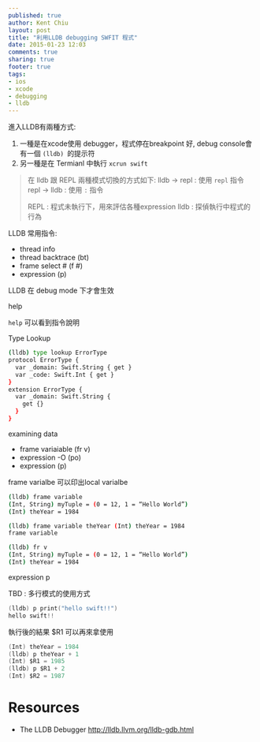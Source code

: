 ```yaml
---
published: true
author: Kent Chiu
layout: post
title: "利用LLDB debugging SWFIT 程式"
date: 2015-01-23 12:03
comments: true
sharing: true
footer: true
tags: 
- ios
- xcode
- debugging
- lldb
---
```


進入LLDB有兩種方式:

1. 一種是在xcode使用 debugger，程式停在breakpoint 好, debug console會有一個 `(lldb) `的提示符
2. 另一種是在 Termianl 中執行 `xcrun swift` 

> 在 lldb 跟 REPL 兩種模式切換的方式如下:
> lldb -> repl : 使用 `repl` 指令
> repl -> lldb : 使用 `:` 指令
> 
> REPL : 程式未執行下，用來評估各種expression
> lldb : 探偵執行中程式的行為

LLDB 常用指令:

- thread info 
- thread backtrace (bt) 
- frame select # (f #)
- expression (p)


LLDB 在 debug mode 下才會生效

help 

`help` 可以看到指令說明

Type Lookup

```bash
(lldb) type lookup ErrorType
protocol ErrorType {
  var _domain: Swift.String { get }
  var _code: Swift.Int { get }
}
extension ErrorType {
  var _domain: Swift.String {
    get {}
  }
}
```

examining data

- frame variaiable (fr v)
- expression -O (po)
- expression (p)
 
 frame varialbe 可以印出local varialbe

```bash
(lldb) frame variable
(Int, String) myTuple = (0 = 12, 1 = “Hello World”)
(Int) theYear = 1984

(lldb) frame variable theYear (Int) theYear = 1984
frame variable

(lldb) fr v
(Int, String) myTuple = (0 = 12, 1 = “Hello World”)
(Int) theYear = 1984
```

expression p

TBD : 多行模式的使用方式

```swift
(lldb) p print("hello swift!!")
hello swift!!
```
執行後的結果 $R1 可以再來拿使用

```swift
(Int) theYear = 1984
(lldb) p theYear + 1
(Int) $R1 = 1985
(lldb) p $R1 + 2
(Int) $R2 = 1987
```



# Resources 
- The LLDB Debugger <http://lldb.llvm.org/lldb-gdb.html>




